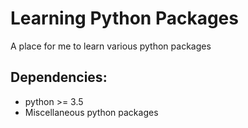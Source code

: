 # Learning Python Packages
A place for me to learn various python packages


## Dependencies:
* python >= 3.5
* Miscellaneous python packages
